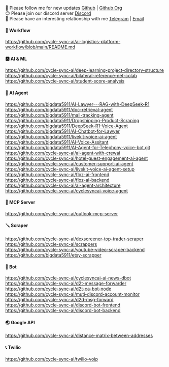 👻 Please follow me for new updates [Github](https://github.com/bigdata5911) | [Github Org](https://github.com/cycle-sync-ai) <br />
😉 Please join our discord server [Discord](https://discord.gg/pSEtb9sJf6) <br />
💫 Please have an interesting relationship with me [Telegram](https://t.me/bigdata5911) | [Email](mailto:worker.opentext@gmail.com) <br />

#### 🏢 Workflow
https://github.com/cycle-sync-ai/ai-logistics-platform-workflow/blob/main/README.md <br />

#### 🅰️ AI & ML
https://github.com/cycle-sync-ai/deep-learning-project-directory-structure <br />
https://github.com/cycle-sync-ai/bilateral-reference-net-colab <br />
https://github.com/cycle-sync-ai/student-score-analysis <br />

#### 🤖 AI Agent
https://github.com/bigdata5911/AI-Lawyer---RAG-with-DeepSeek-R1 <br />
https://github.com/bigdata5911/doc-retrieval-agent <br />
https://github.com/bigdata5911/mail-tracking-agent <br />
https://github.com/bigdata5911/Dropshipping-Product-Scraping <br />
https://github.com/bigdata5911/DeepSeek-R1-Voice-Agent <br />
https://github.com/bigdata5911/AI-Chatbot-for-Lawyer <br />
https://github.com/bigdata5911/livekit-voice-ai-agent <br />
https://github.com/bigdata5911/AI-Voice-Assitant <br />
https://github.com/bigdata5911/AI-Agent-for-Telephony-voice-bot.git <br />
https://github.com/cycle-sync-ai/ai-agent-with-crewai <br />
https://github.com/cycle-sync-ai/hotel-guest-engagement-ai-agent <br />
https://github.com/cycle-sync-ai/customer-support-ai-agent <br />
https://github.com/cycle-sync-ai/livekit-voice-ai-agent-setup <br />
https://github.com/cycle-sync-ai/floz-ai-frontend <br />
https://github.com/cycle-sync-ai/floz-ai-backend <br />
https://github.com/cycle-sync-ai/ai-agent-architecture <br />
https://github.com/cycle-sync-ai/cyclesyncai-voice-agent <br />

#### 🚀 MCP Server
https://github.com/cycle-sync-ai/outlook-mcp-server <br />

#### 🪛 Scraper
https://github.com/cycle-sync-ai/dexscreener-top-trader-scraper <br />
https://github.com/cycle-sync-ai/scrappers <br />
https://github.com/cycle-sync-ai/youtube-video-scraper-backend <br />
https://github.com/bigdata5911/etsy-scrapper <br />

#### 👻 Bot
https://github.com/cycle-sync-ai/cyclesyncai-ai-news-dbot <br />
https://github.com/cycle-sync-ai/d2t-message-forwarder <br />
https://github.com/cycle-sync-ai/d2t-ca-bot-node <br />
https://github.com/cycle-sync-ai/muti-discord-account-monitor <br />
https://github.com/cycle-sync-ai/d2d-msg-forward <br />
https://github.com/cycle-sync-ai/discord-bot-frontend <br />
https://github.com/cycle-sync-ai/discord-bot-backend <br />

#### 🌏 Google API
https://github.com/cycle-sync-ai/distance-matrix-between-addresses <br />

#### 📞 Twilio
https://github.com/cycle-sync-ai/twilio-voip <br />
